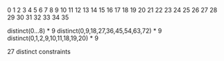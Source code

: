  0   1   2   3   4   5   6   7   8
 9  10  11  12  13  14  15  16  17
18  19  20  21  22  23  24  25  26
27  28  29  30  31  32  33  34  35


distinct(0...8) * 9
distinct(0,9,18,27,36,45,54,63,72) * 9
distinct(0,1,2,9,10,11,18,19,20) * 9

27 distinct constraints